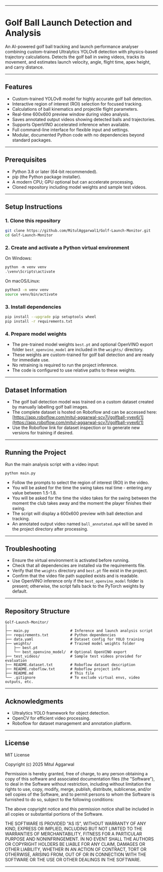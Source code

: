 ***

# Golf Ball Launch Detection and Analysis

An AI-powered golf ball tracking and launch performance analyser combining custom-trained Ultralytics YOLOv8 detection with physics-based trajectory calculations. Detects the golf ball in swing videos, tracks its movement, and estimates launch velocity, angle, flight time, apex height, and carry distance.

***

## Features

- Custom-trained YOLOv8 model for highly accurate golf ball detection.
- Interactive region of interest (ROI) selection for focused tracking.
- Calculations of ball kinematics and projectile flight parameters.
- Real-time 600x600 preview window during video analysis.
- Saves annotated output videos showing detected balls and trajectories.
- Supports OpenVINO accelerated inference when available.
- Full command-line interface for flexible input and settings.
- Modular, documented Python code with no dependencies beyond standard packages.

***

## Prerequisites

- Python 3.8 or later (64-bit recommended).
- pip (the Python package installer).
- A modern CPU; GPU optional but can accelerate processing.
- Cloned repository including model weights and sample test videos.

***

## Setup Instructions

### 1. Clone this repository

```bash
git clone https://github.com/MitulAggarwal1/Golf-Launch-Monitor.git
cd Golf-Launch-Monitor
```

### 2. Create and activate a Python virtual environment

On Windows:

```powershell
python -m venv venv
.\venv\Scripts\activate
```

On macOS/Linux:

```bash
python3 -m venv venv
source venv/bin/activate
```

### 3. Install dependencies

```bash
pip install --upgrade pip setuptools wheel
pip install -r requirements.txt
```

### 4. Prepare model weights

- The pre-trained model weights `best.pt` and optional OpenVINO export folder `best_openvino_model` are included in the `weights/` directory.
- These weights are custom-trained for golf ball detection and are ready for immediate use.
- No retraining is required to run the project inference.
- The code is configured to use relative paths to these weights.

***

## Dataset Information

- The golf ball detection model was trained on a custom dataset created by manually labelling golf ball images.
- The complete dataset is hosted on Roboflow and can be accessed here: [https://app.roboflow.com/mitul-aggarwal-scv7i/golfball-yyex6/1](https://app.roboflow.com/mitul-aggarwal-scv7i/golfball-yyex6/1)
- Use the Roboflow link for dataset inspection or to generate new versions for training if desired.

***

## Running the Project

Run the main analysis script with a video input:

```bash
python main.py
```

- Follow the prompts to select the region of interest (ROI) in the video.
- You will be asked for the time the swing takes real time - entering any value between 1.5-1.8.
- You will be asked for the time the video takes for the swing between the moment the club takes away and the moment the player finishes their swing. 
- The script will display a 600x600 preview with ball detection and tracking.
- An annotated output video named `ball_annotated.mp4` will be saved in the project directory after processing.

***

## Troubleshooting

- Ensure the virtual environment is activated before running.
- Check that all dependencies are installed via the requirements file.
- Verify that the `weights` directory and `best.pt` file exist in the project.
- Confirm that the video file path supplied exists and is readable.
- Use OpenVINO inference only if the `best_openvino_model` folder is present; otherwise, the script falls back to the PyTorch weights by default.

***

## Repository Structure

```
Golf-Launch-Monitor/
│
├── main.py                   # Inference and launch analysis script
├── requirements.txt          # Python dependencies
├── data.yaml                 # Dataset config for YOLO training
├── weights/                  # Trained model weights folder
│   ├── best.pt
│   └── best_openvino_model/  # Optional OpenVINO export
├── test_videos/              # Sample test videos provided for evaluation
├── README.dataset.txt        # Roboflow dataset description
├── README.roboflow.txt       # Roboflow project info
├── README.md                 # This file
└── .gitignore                # To exclude virtual envs, video outputs, etc.
```

***

## Acknowledgments

- Ultralytics YOLO framework for object detection.
- OpenCV for efficient video processing.
- Roboflow for dataset management and annotation platform.

***

## License

MIT License

Copyright (c) 2025 Mitul Aggarwal

Permission is hereby granted, free of charge, to any person obtaining a copy
of this software and associated documentation files (the "Software"), to deal
in the Software without restriction, including without limitation the rights
to use, copy, modify, merge, publish, distribute, sublicense, and/or sell
copies of the Software, and to permit persons to whom the Software is
furnished to do so, subject to the following conditions:

The above copyright notice and this permission notice shall be included in all
copies or substantial portions of the Software.

THE SOFTWARE IS PROVIDED "AS IS", WITHOUT WARRANTY OF ANY KIND, EXPRESS OR
IMPLIED, INCLUDING BUT NOT LIMITED TO THE WARRANTIES OF MERCHANTABILITY,
FITNESS FOR A PARTICULAR PURPOSE AND NONINFRINGEMENT. IN NO EVENT SHALL THE
AUTHORS OR COPYRIGHT HOLDERS BE LIABLE FOR ANY CLAIM, DAMAGES OR OTHER
LIABILITY, WHETHER IN AN ACTION OF CONTRACT, TORT OR OTHERWISE, ARISING FROM,
OUT OF OR IN CONNECTION WITH THE SOFTWARE OR THE USE OR OTHER DEALINGS IN THE
SOFTWARE.


***
